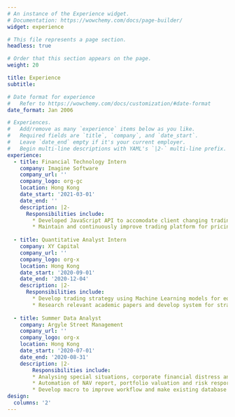 ```yaml
---
# An instance of the Experience widget.
# Documentation: https://wowchemy.com/docs/page-builder/
widget: experience

# This file represents a page section.
headless: true

# Order that this section appears on the page.
weight: 20

title: Experience
subtitle:

# Date format for experience
#   Refer to https://wowchemy.com/docs/customization/#date-format
date_format: Jan 2006

# Experiences.
#   Add/remove as many `experience` items below as you like.
#   Required fields are `title`, `company`, and `date_start`.
#   Leave `date_end` empty if it's your current employer.
#   Begin multi-line descriptions with YAML's `|2-` multi-line prefix.
experience:
  - title: Financial Technology Intern
    company: Imagine Software
    company_url: ''
    company_logo: org-gc
    location: Hong Kong
    date_start: '2021-03-01'
    date_end: ''
    description: |2-
      Responsibilities include:
        * Developed JavaScript API to accomodate client changing trading strategies with appropirate risk analytics and data aggregation tools
        * Maintain and continuously improve trading platform for pricing complex financial products using Excel Wrapper and autopricer
        
  - title: Quantitative Analyst Intern
    company: XY Capital
    company_url: ''
    company_logo: org-x
    location: Hong Kong
    date_start: '2020-09-01'
    date_end: '2020-12-04'
    description: |2-  
      Responsibilities include:
        * Develop trading strategy using Machine Learning models for equity and futures market with Sharpe Ratio above 2
        * Research relevant academic papers and develop system for strategy backtesting automation through Python
    
  - title: Summer Data Analyst
    company: Argyle Street Management
    company_url: ''
    company_logo: org-x
    location: Hong Kong
    date_start: '2020-07-01'
    date_end: '2020-08-31'
    description: |2-
        Responsibilities include:
        * Analysing special situations, corporate financial distress and restructuring.
        * Automation of NAV report, portfolio valuation and risk resports using VBA
        * Develop macro to improve workflow and make existing database more streamlined
design:
  columns: '2'
---
```

